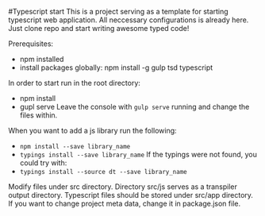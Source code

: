 #Typescript start
This is a project serving as a template for starting typescript web application. All neccessary configurations is already here. Just clone repo and start writing awesome typed code!


Prerequisites:
* npm installed
* install packages globally:
npm install -g gulp tsd typescript

In order to start run in the root directory:
* npm install
* gupl serve
Leave the console with `gulp serve` running and change the files within.

When you want to add a js library run the following:
* `npm install --save library_name`
* `typings install --save library_name`
If the typings were not found, you could try with:
* `typings install --source dt --save library_name`

Modify files under src directory. Directory src/js serves as a transpiler output directory. Typescript files should be stored under src/app directory.
If you want to change project meta data, change it in package.json file.